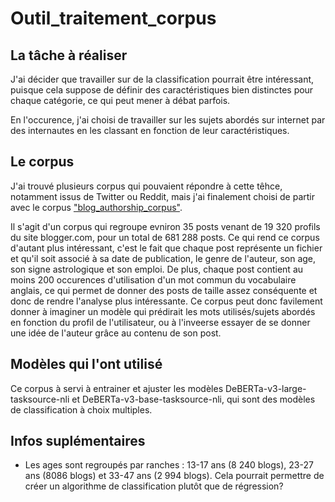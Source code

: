 # Outil_traitement_corpus

## La tâche à réaliser
J'ai décider que travailler sur de la classification pourrait être intéressant, puisque cela suppose de définir des caractéristiques bien distinctes pour chaque catégorie, ce qui peut mener à débat parfois.

En l'occurence, j'ai choisi de travailler sur les sujets abordés sur internet par des internautes en les classant en fonction de leur caractéristiques.

## Le corpus
J'ai trouvé plusieurs corpus qui pouvaient répondre à cette têhce, notamment issus de Twitter ou Reddit, mais j'ai finalement choisi de partir avec le corpus <a href="https://huggingface.co/datasets/blog_authorship_corpus">"blog_authorship_corpus"</a>. 

Il s'agit d'un corpus qui regroupe evniron 35 posts venant de 19 320 profils du site blogger.com, pour un total de 681 288 posts.
Ce qui rend ce corpus d'autant plus intéressant, c'est le fait que chaque post représente un fichier et qu'il soit associé à sa date de publication, le genre de l'auteur, son age, son signe astrologique et son emploi. De plus, chaque post contient au moins 200 occurences d'utilisation d'un mot commun du vocabulaire anglais, ce qui permet de donner des posts de taille assez conséquente et donc de rendre l'analyse plus intéressante. 
Ce corpus peut donc favilement donner à imaginer un modèle qui prédirait les mots utilisés/sujets abordés en fonction du profil de l'utilisateur, ou à l'inveerse essayer de se donner une idée de l'auteur grâce au contenu de son post.

## Modèles qui l'ont utilisé
 Ce corpus à servi à entrainer et ajuster les modèles DeBERTa-v3-large-tasksource-nli et DeBERTa-v3-base-tasksource-nli, qui sont des modèles de classification à choix multiples.

## Infos suplémentaires 
* Les ages sont regroupés par ranches : 13-17 ans (8 240 blogs), 23-27 ans (8086 blogs) et 33-47 ans (2 994 blogs). Cela pourrait permettre de créer un algorithme de classification plutôt que de régression?
